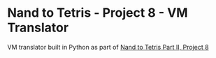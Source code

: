 # Nand to Tetris - Project 8 - VM Translator

VM translator built in Python as part of [Nand to Tetris Part II, Project 8](https://www.coursera.org/learn/nand2tetris2)

